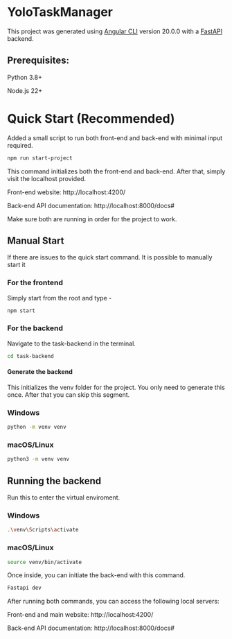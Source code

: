 # YoloTaskManager

This project was generated using [Angular CLI](https://github.com/angular/angular-cli) version 20.0.0 with a [FastAPI](https://fastapi.tiangolo.com/) backend.

## Prerequisites:

Python 3.8+

Node.js 22+ 

# Quick Start (Recommended)
Added a small script to run both front-end and back-end with minimal input required.
```bash
npm run start-project
```
This command initializes both the front-end and back-end. After that, simply visit the localhost provided.

Front-end website: http://localhost:4200/

Back-end API documentation: http://localhost:8000/docs#

Make sure both are running in order for the project to work.

## Manual Start
If there are issues to the quick start command. It is possible to manually start it

### For the frontend
Simply start from the root and type -

```bash
npm start
```

### For the backend
Navigate to the task-backend in the terminal.

```bash
cd task-backend
```

#### Generate the backend
This initializes the venv folder for the project. You only need to generate this once. After that you can skip this segment.
### Windows
```bash
python -m venv venv
```
### macOS/Linux
```bash
python3 -m venv venv
```
## Running the backend
Run this to enter the virtual enviroment.
### Windows
```bash
.\venv\Scripts\activate
```
### macOS/Linux
```bash
source venv/bin/activate
```

Once inside, you can initiate the back-end with this command.
```bash
Fastapi dev
```
After running both commands, you can access the following local servers:

Front-end and main website: http://localhost:4200/

Back-end API documentation: http://localhost:8000/docs#

